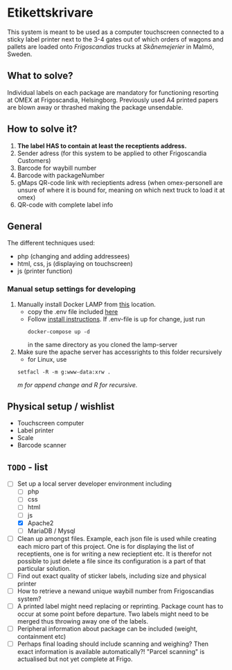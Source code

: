 # Etikettskrivare
This system is meant to be used as a computer touchscreen connected to a sticky label printer next to the 3-4 gates out of which orders of wagons and pallets are loaded onto *Frigoscandias* trucks at *Skånemejerier* in Malmö, Sweden.

## What to solve?
Individual labels on each package are mandatory for functioning resorting at OMEX at Frigoscandia, Helsingborg. Previously used A4 printed papers are blown away or thrashed making the package unsendable.

## How to solve it?  
1. **The label HAS to contain at least the receptients address.**
1. Sender adress (for this system to be applied to other Frigoscandia Customers)
1. Barcode for waybill number
1. Barcode with packageNumber
1. gMaps QR-code link with recieptients adress (when omex-personell are unsure of where it is bound for, meaning on which next truck to load it at omex)
1. QR-code with complete label info

## General
The different techniques used:
- php (changing and adding addressees)
- html, css, js (displaying on touchscreen)
- js (printer function)

### Manual setup settings for developing
1. Manually install Docker LAMP from [this](https://github.com/sprintcube/docker-compose-lamp) location.
   - copy the .env file included [here](resources/conf/dockerLAMP/.env)
   - Follow [install instructions](https://github.com/sprintcube/docker-compose-lamp#installation).
     If .env-file is up for change, just run
      ```console
      docker-compose up -d
      ```
      in the same directory as you cloned the lamp-server
1. Make sure the apache server has accessrights to this folder recursively
   - for Linux, use 
   ```console
   setfacl -R -m g:www-data:xrw .
   ```
   *m for append change and R for recursive.*

## Physical setup / wishlist
* Touchscreen computer
* Label printer
* Scale
* Barcode scanner

## `TODO` - list
- [ ] Set up a local server developer environment including 
  - [ ] php
  - [ ] css
  - [ ] html
  - [ ] js
  - [x] Apache2
  - [ ] MariaDB / Mysql
- [ ] Clean up amongst files.
  Example, each json file is used while creating each micro part of this project. One is for displaying the list of receptients, one is for writing a new recieptient etc. It is therefor not possible to just delete a file since its configuration is a part of that particular solution.
- [ ] Find out exact quality of sticker labels, including size and physical printer
- [ ] How to retrieve a newand unique waybill number from Frigoscandias system?
- [ ] A printed label might need replacing or reprinting. Package count has to occur at some point before departure.
  Two labels might need to be merged thus throwing away one of the labels.
- [ ] Peripheral information about package can be included (weight, containment etc)
- [ ] Perhaps final loading should include scanning and weighing? Then exact information is available automatically?! "Parcel scanning" is actualised but not yet complete at Frigo.